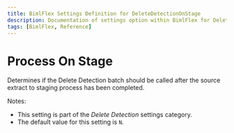 ```yaml
---
title: BimlFlex Settings Definition for DeleteDetectionOnStage
description: Documentation of settings option within BimlFlex for DeleteDetectionOnStage
tags: [BimlFlex, Reference]
---
```


# Process On Stage

Determines if the Delete Detection batch should be called after the source extract to staging process has been completed.

Notes:

* This setting is part of the *Delete Detection* settings category.
* The default value for this setting is `N`.
